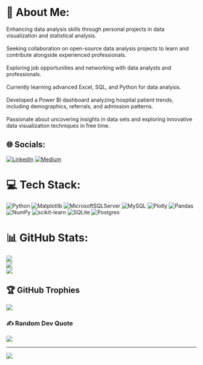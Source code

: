 # 💫 About Me:
Enhancing data analysis skills through personal projects in data visualization and statistical analysis.<br><br>Seeking collaboration on open-source data analysis projects to learn and contribute alongside experienced professionals.<br><br>Exploring job opportunities and networking with data analysts and professionals.<br><br>Currently learning advanced Excel, SQL, and Python for data analysis.<br><br>Developed a Power BI dashboard analyzing hospital patient trends, including demographics, referrals, and admission patterns.<br><br>Passionate about uncovering insights in data sets and exploring innovative data visualization techniques in free time.


## 🌐 Socials:
[![LinkedIn](https://img.shields.io/badge/LinkedIn-%230077B5.svg?logo=linkedin&logoColor=white)](https://linkedin.com/in/https://www.linkedin.com/in/utsab-sarkar-394343335/) [![Medium](https://img.shields.io/badge/Medium-12100E?logo=medium&logoColor=white)](https://medium.com/@https://medium.com/@utsab219) 

# 💻 Tech Stack:
![Python](https://img.shields.io/badge/python-3670A0?style=for-the-badge&logo=python&logoColor=ffdd54) ![Matplotlib](https://img.shields.io/badge/Matplotlib-%23ffffff.svg?style=for-the-badge&logo=Matplotlib&logoColor=black) ![MicrosoftSQLServer](https://img.shields.io/badge/Microsoft%20SQL%20Server-CC2927?style=for-the-badge&logo=microsoft%20sql%20server&logoColor=white) ![MySQL](https://img.shields.io/badge/mysql-4479A1.svg?style=for-the-badge&logo=mysql&logoColor=white) ![Plotly](https://img.shields.io/badge/Plotly-%233F4F75.svg?style=for-the-badge&logo=plotly&logoColor=white) ![Pandas](https://img.shields.io/badge/pandas-%23150458.svg?style=for-the-badge&logo=pandas&logoColor=white) ![NumPy](https://img.shields.io/badge/numpy-%23013243.svg?style=for-the-badge&logo=numpy&logoColor=white) ![scikit-learn](https://img.shields.io/badge/scikit--learn-%23F7931E.svg?style=for-the-badge&logo=scikit-learn&logoColor=white) ![SQLite](https://img.shields.io/badge/sqlite-%2307405e.svg?style=for-the-badge&logo=sqlite&logoColor=white) ![Postgres](https://img.shields.io/badge/postgres-%23316192.svg?style=for-the-badge&logo=postgresql&logoColor=white)
# 📊 GitHub Stats:
![](https://github-readme-stats.vercel.app/api?username=UtsabSarkar03&theme=dark&hide_border=false&include_all_commits=false&count_private=false)<br/>
![](https://github-readme-streak-stats.herokuapp.com/?user=UtsabSarkar03&theme=dark&hide_border=false)<br/>
![](https://github-readme-stats.vercel.app/api/top-langs/?username=UtsabSarkar03&theme=dark&hide_border=false&include_all_commits=false&count_private=false&layout=compact)

## 🏆 GitHub Trophies
![](https://github-profile-trophy.vercel.app/?username=UtsabSarkar03&theme=radical&no-frame=false&no-bg=true&margin-w=4)

### ✍️ Random Dev Quote
![](https://quotes-github-readme.vercel.app/api?type=horizontal&theme=radical)

---
[![](https://visitcount.itsvg.in/api?id=UtsabSarkar03&icon=0&color=0)](https://visitcount.itsvg.in)

<!-- Proudly created with GPRM ( https://gprm.itsvg.in ) -->

